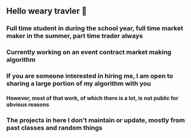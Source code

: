 ## Hello weary travler 👋

### Full time student in during the school year, full time market maker in the summer, part time trader always
### Currently working on an event contract market making algorithm
### If you are someone interested in hiring me, I am open to sharing a large portion of my algorithm with you
#### However, most of that work, of which there is a lot, is not public for obvious reasons
### The projects in here I don't maintain or update, mostly from past classes and random things

<!--
**dwydeven/dwydeven** is a ✨ _special_ ✨ repository because its `README.md` (this file) appears on your GitHub profile.

Here are some ideas to get you started:

- 🔭 I’m currently working on ...
- 🌱 I’m currently learning ...
- 👯 I’m looking to collaborate on ...
- 🤔 I’m looking for help with ...
- 💬 Ask me about ...
- 📫 How to reach me: ...
- 😄 Pronouns: ...
- ⚡ Fun fact: ...
-->
